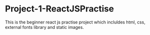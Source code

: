 # Project-1-ReactJSPractise
This is the beginner react js practise project which incluldes html, css, external fonts library and static images.
